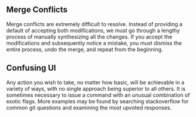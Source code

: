 ## Merge Conflicts

Merge conflicts are extremely difficult to resolve.
Instead of providing a default of accepting both modifications, we must go through a lengthy process of manually synthesizing all the changes.
If you accept the modifications and subsequently notice a mistake, you must dismiss the entire process, undo the merge, and repeat from the beginning.

## Confusing UI

Any action you wish to take, no matter how basic, will be achievable in a variety of ways, with no single approach being superior to all others.
It is sometimes necessary to issue a command with an unusual combination of exotic flags.
More examples may be found by searching stackoverflow for common git questions and examining the most upvoted responses. 
